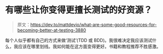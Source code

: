 # 有哪些让你变得更擅长测试的好资源？

> 原文：<https://dev.to/mattdevio/what-are-some-good-resources-for-becoming-better-at-testing-3880>

每个人似乎都有自己的方式来做‘测试’(TDD 或 BDD)。我很难决定我应该测试什么，我应该在哪里划线。我如何能在这方面变得更好。书籍和教程推荐不胜感激。